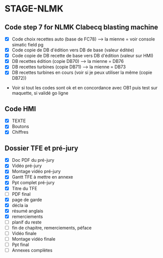 # STAGE-NLMK
## Code step 7 for NLMK Clabecq blasting machine
- [x] Code choix recettes auto (base de FC78) --> la mienne = voir console simatic field pg
- [x] Code copie de DB d'édition vers DB de base (valeur éditée)
- [x] Code copie de DB recette de base vers DB d'édition (valeur sur HMI)
- [x] DB recettes édition (copie DB70) --> la mienne = DB76
- [x] DB recettes turbines (copie DB71) --> la mienne = DB73
- [x] DB recettes turbines en cours (voir si je peux utiliser la même (copie DB72))
- Voir si tout les codes sont ok et en concordance avec OB1 puis test sur maquette, si validé go ligne
## Code HMI
- [x] TEXTE
- [x] Boutons
- [x] Chiffres
## Dossier TFE et pré-jury
- [x] Doc PDF du pré-jury 
- [x] Vidéo pré-jury
- [x] Montage vidéo pré-jury
- [x] Gantt TFE à mettre en annexe
- [x]  Ppt complet pré-jury
- [x]  Titre du TFE
- [ ]  PDF final
  - [x] page de garde
  - [x] décla ia
  - [x] résumé anglais
  - [x] remerciements
  - [ ] planif du reste
  - [ ] fin de chapitre, remerciements, péface
- [ ]  Vidéo finale
- [ ]  Montage vidéo finale
- [ ]  Ppt final
- [ ]  Annexes complètes
